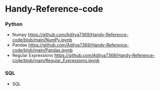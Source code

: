 # Handy-Reference-code

### Python
* Numpy https://github.com/Aditya7369/Handy-Reference-code/blob/main/NumPy.ipynb
* Pandas https://github.com/Aditya7369/Handy-Reference-code/blob/main/Pandas.ipynb
* Regular Expressions https://github.com/Aditya7369/Handy-Reference-code/blob/main/Regular_Expressions.ipynb

### SQL
* SQL 
